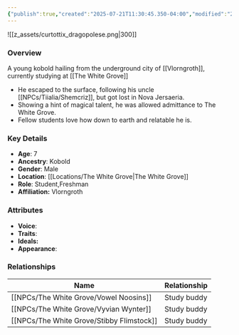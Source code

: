 ```yaml
---
{"publish":true,"created":"2025-07-21T11:30:45.350-04:00","modified":"2025-07-25T11:38:32.215-04:00","published":"2025-07-25T11:38:32.215-04:00","cssclasses":"","Age":"7","Ancestry":"Kobold","Gender":"Male","Location":["[[Locations/The White Grove]]"],"Role":["Student","Freshman"],"Affiliation":["Vlorngroth"],"Appearances":["[[The White Grove]]"]}
---
```



![[z_assets/curtottix_dragopolese.png|300]]

### Overview
A young kobold hailing from the underground city of [[Vlorngroth]], currently studying at [[The White Grove]]

- He escaped to the surface, following his uncle [[NPCs/Tiialia/Shemcriz]], but got lost in Nova Jersaeria.
- Showing a hint of magical talent, he was allowed admittance to The White Grove.
- Fellow students love how down to earth and relatable he is.

### Key Details
- **Age**: 7
- **Ancestry**: Kobold
- **Gender**: Male
- **Location**: [[Locations/The White Grove\|The White Grove]]
- **Role**: Student,Freshman
- **Affiliation:** Vlorngroth

### Attributes
- **Voice**: 
- **Traits**: 
- **Ideals:** 
- **Appearance**:

### Relationships

| Name                 | Relationship |
| -------------------- | ------------ |
| [[NPCs/The White Grove/Vowel Noosins]]    | Study buddy  |
| [[NPCs/The White Grove/Vyvian Wynter]]    | Study buddy  |
| [[NPCs/The White Grove/Stibby Flimstock]] | Study buddy  |

